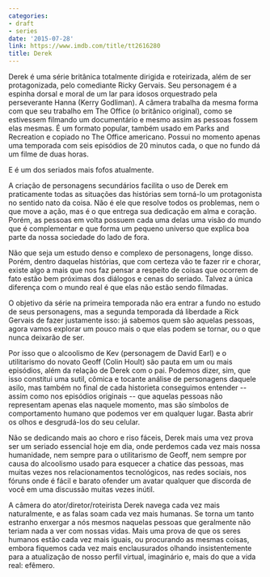 ```yaml
---
categories:
- draft
- series
date: '2015-07-28'
link: https://www.imdb.com/title/tt2616280
title: Derek
---
```


Derek é uma série britânica totalmente dirigida e roteirizada, além de ser protagonizada, pelo comediante Ricky Gervais. Seu personagem é a espinha dorsal e moral de um lar para idosos orquestrado pela perseverante Hanna (Kerry Godliman). A câmera trabalha da mesma forma com que seu trabalho em The Office (o britânico original), como se estivessem filmando um documentário e mesmo assim as pessoas fossem elas mesmas. É um formato popular, também usado em Parks and Recreation e copiado no The Office americano. Possui no momento apenas uma temporada com seis episódios de 20 minutos cada, o que no fundo dá um filme de duas horas.

E é um dos seriados mais fofos atualmente.

A criação de personagens secundários facilita o uso de Derek em praticamente todas as situações das histórias sem torná-lo um protagonista no sentido nato da coisa. Não é ele que resolve todos os problemas, nem o que move a ação, mas é o que entrega sua dedicação em alma e coração. Porém, as pessoas em volta possuem cada uma delas uma visão do mundo que é complementar e que forma um pequeno universo que explica boa parte da nossa sociedade do lado de fora.

Não que seja um estudo denso e complexo de personagens, longe disso. Porém, dentro daquelas histórias, que com certeza vão te fazer rir e chorar, existe algo a mais que nos faz pensar a respeito de coisas que ocorrem de fato estão bem próximas dos diálogos e cenas do seriado. Talvez a única diferença com o mundo real é que elas não estão sendo filmadas.

O objetivo da série na primeira temporada não era entrar a fundo no estudo de seus personagens, mas a segunda temporada dá liberdade a Rick Gervais de fazer justamente isso: já sabemos quem são aquelas pessoas, agora vamos explorar um pouco mais o que elas podem se tornar, ou o que nunca deixarão de ser.

Por isso que o alcoolismo de Kev (personagem de David Earl) e o utilitarismo do novato Geoff (Colin Hoult) são pauta em um ou mais episódios, além da relação de Derek com o pai. Podemos dizer, sim, que isso constitui uma sutil, cômica e tocante análise de personagens daquele asilo, mas também no final de cada historieta conseguimos entender -- assim como nos episódios originais -- que aquelas pessoas não representam apenas elas naquele momento, mas são símbolos de comportamento humano que podemos ver em qualquer lugar. Basta abrir os olhos e desgrudá-los do seu celular.

Não se dedicando mais ao choro e riso fáceis, Derek mais uma vez prova ser um seriado essencial hoje em dia, onde perdemos cada vez mais nossa humanidade, nem sempre para o utilitarismo de Geoff, nem sempre por causa do alcoolismo usado para esquecer a chatice das pessoas, mas muitas vezes nos relacionamentos tecnológicos, nas redes sociais, nos fóruns onde é fácil e barato ofender um avatar qualquer que discorda de você em uma discussão muitas vezes inútil.

A câmera do ator/diretor/roteirista Derek navega cada vez mais naturalmente, e as falas soam cada vez mais humanas. Se torna um tanto estranho enxergar a nós mesmos naquelas pessoas que geralmente não teriam nada a ver com nossas vidas. Mais uma prova de que os seres humanos estão cada vez mais iguais, ou procurando as mesmas coisas, embora fiquemos cada vez mais enclausurados olhando insistentemente para a atualização de nosso perfil virtual, imaginário e, mais do que a vida real: efêmero.